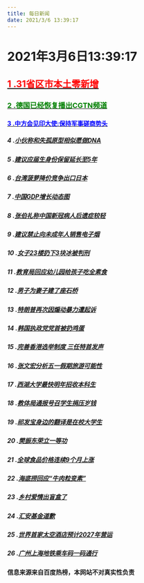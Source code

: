 ```yaml
---
title: 每日新闻
date: 2021/3/6 13:39:17
---
```


<div class="markdown - body">

# 2021年3月6日13:39:17

## [<font color=red>1 .31省区市本土零新增</font>](https://www.baidu.com/s?rtt=1&bsst=1&cl=2&tn=news&word=31省区市本土零新增)

### [<font color=green>2 .德国已经恢复播出CGTN频道</font>](https://www.baidu.com/s?rtt=1&bsst=1&cl=2&tn=news&word=德国已经恢复播出CGTN频道)

#### [<font color=blue>3 .中方会见印大使:保持军事磋商势头</font>](https://www.baidu.com/s?rtt=1&bsst=1&cl=2&tn=news&word=中方会见印大使:保持军事磋商势头)

##### 4 .[小伙称和失孤原型相似愿做DNA](https://www.baidu.com/s?rtt=1&bsst=1&cl=2&tn=news&word=小伙称和失孤原型相似愿做DNA)

##### 5 .[建议应届生身份保留延长至5年](https://www.baidu.com/s?rtt=1&bsst=1&cl=2&tn=news&word=建议应届生身份保留延长至5年)

##### 6 .[台湾菠萝降价竞争出口日本](https://www.baidu.com/s?rtt=1&bsst=1&cl=2&tn=news&word=台湾菠萝降价竞争出口日本)

##### 7 .[中国GDP增长动态图](https://www.baidu.com/s?rtt=1&bsst=1&cl=2&tn=news&word=中国GDP增长动态图)

##### 8 .[张伯礼称中国新冠病人后遗症较轻](https://www.baidu.com/s?rtt=1&bsst=1&cl=2&tn=news&word=张伯礼称中国新冠病人后遗症较轻)

##### 9 .[建议禁止向未成年人销售电子烟](https://www.baidu.com/s?rtt=1&bsst=1&cl=2&tn=news&word=建议禁止向未成年人销售电子烟)

##### 10 .[女子23楼扔下3块冰被判刑](https://www.baidu.com/s?rtt=1&bsst=1&cl=2&tn=news&word=女子23楼扔下3块冰被判刑)

##### 11 .[教育局回应幼儿园给孩子吃全素食](https://www.baidu.com/s?rtt=1&bsst=1&cl=2&tn=news&word=教育局回应幼儿园给孩子吃全素食)

##### 12 .[男子为妻子建了座石桥](https://www.baidu.com/s?rtt=1&bsst=1&cl=2&tn=news&word=男子为妻子建了座石桥)

##### 13 .[特朗普再次因煽动暴力遭起诉](https://www.baidu.com/s?rtt=1&bsst=1&cl=2&tn=news&word=特朗普再次因煽动暴力遭起诉)

##### 14 .[韩国执政党党首被扔鸡蛋](https://www.baidu.com/s?rtt=1&bsst=1&cl=2&tn=news&word=韩国执政党党首被扔鸡蛋)

##### 15 .[完善香港选举制度 三任特首发声](https://www.baidu.com/s?rtt=1&bsst=1&cl=2&tn=news&word=完善香港选举制度三任特首发声)

##### 16 .[张文宏分析五一假期旅游可能性](https://www.baidu.com/s?rtt=1&bsst=1&cl=2&tn=news&word=张文宏分析五一假期旅游可能性)

##### 17 .[西湖大学最快明年招收本科生](https://www.baidu.com/s?rtt=1&bsst=1&cl=2&tn=news&word=西湖大学最快明年招收本科生)

##### 18 .[教体局通报号召学生捐压岁钱](https://www.baidu.com/s?rtt=1&bsst=1&cl=2&tn=news&word=教体局通报号召学生捐压岁钱)

##### 19 .[祁发宝身边的翻译是在校大学生](https://www.baidu.com/s?rtt=1&bsst=1&cl=2&tn=news&word=祁发宝身边的翻译是在校大学生)

##### 20 .[樊振东荣立一等功](https://www.baidu.com/s?rtt=1&bsst=1&cl=2&tn=news&word=樊振东荣立一等功)

##### 21 .[全球食品价格连续9个月上涨](https://www.baidu.com/s?rtt=1&bsst=1&cl=2&tn=news&word=全球食品价格连续9个月上涨)

##### 22 .[海底捞回应“牛肉粒变素”](https://www.baidu.com/s?rtt=1&bsst=1&cl=2&tn=news&word=海底捞回应“牛肉粒变素”)

##### 23 .[乡村爱情出盲盒了](https://www.baidu.com/s?rtt=1&bsst=1&cl=2&tn=news&word=乡村爱情出盲盒了)

##### 24 .[汇安基金道歉](https://www.baidu.com/s?rtt=1&bsst=1&cl=2&tn=news&word=汇安基金道歉)

##### 25 .[世界首家太空酒店预计2027年营运](https://www.baidu.com/s?rtt=1&bsst=1&cl=2&tn=news&word=世界首家太空酒店预计2027年营运)

##### 26 .[广州上海地铁乘车码一码通行](https://www.baidu.com/s?rtt=1&bsst=1&cl=2&tn=news&word=广州上海地铁乘车码一码通行)


**信息来源来自百度热榜，本网站不对真实性负责**

</div>
